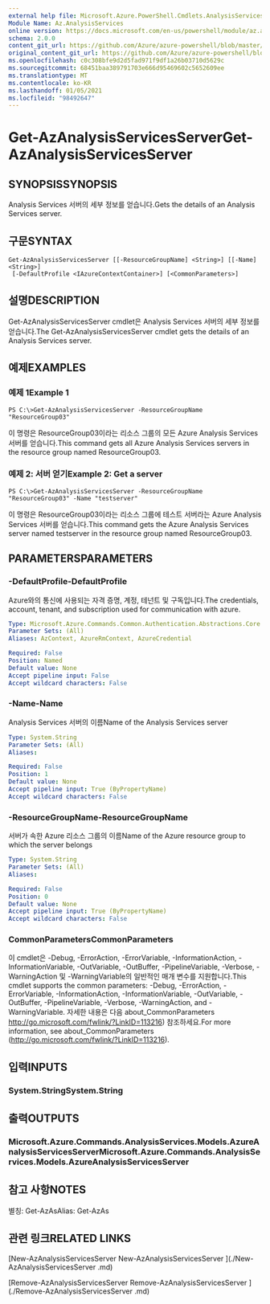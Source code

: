 ```yaml
---
external help file: Microsoft.Azure.PowerShell.Cmdlets.AnalysisServices.dll-Help.xml
Module Name: Az.AnalysisServices
online version: https://docs.microsoft.com/en-us/powershell/module/az.analysisservices/get-azanalysisservicesserver
schema: 2.0.0
content_git_url: https://github.com/Azure/azure-powershell/blob/master/src/AnalysisServices/AnalysisServices/help/Get-AzAnalysisServicesServer.md
original_content_git_url: https://github.com/Azure/azure-powershell/blob/master/src/AnalysisServices/AnalysisServices/help/Get-AzAnalysisServicesServer.md
ms.openlocfilehash: c0c308bfe9d2d5fad971f9df1a26b03710d5629c
ms.sourcegitcommit: 68451baa389791703e666d95469602c5652609ee
ms.translationtype: MT
ms.contentlocale: ko-KR
ms.lasthandoff: 01/05/2021
ms.locfileid: "98492647"
---
```

# <span data-ttu-id="c9079-101">Get-AzAnalysisServicesServer</span><span class="sxs-lookup"><span data-stu-id="c9079-101">Get-AzAnalysisServicesServer</span></span>

## <span data-ttu-id="c9079-102">SYNOPSIS</span><span class="sxs-lookup"><span data-stu-id="c9079-102">SYNOPSIS</span></span>
<span data-ttu-id="c9079-103">Analysis Services 서버의 세부 정보를 얻습니다.</span><span class="sxs-lookup"><span data-stu-id="c9079-103">Gets the details of an Analysis Services server.</span></span>

## <span data-ttu-id="c9079-104">구문</span><span class="sxs-lookup"><span data-stu-id="c9079-104">SYNTAX</span></span>

```
Get-AzAnalysisServicesServer [[-ResourceGroupName] <String>] [[-Name] <String>]
 [-DefaultProfile <IAzureContextContainer>] [<CommonParameters>]
```

## <span data-ttu-id="c9079-105">설명</span><span class="sxs-lookup"><span data-stu-id="c9079-105">DESCRIPTION</span></span>
<span data-ttu-id="c9079-106">Get-AzAnalysisServicesServer cmdlet은 Analysis Services 서버의 세부 정보를 얻습니다.</span><span class="sxs-lookup"><span data-stu-id="c9079-106">The Get-AzAnalysisServicesServer cmdlet gets the details of an Analysis Services server.</span></span>

## <span data-ttu-id="c9079-107">예제</span><span class="sxs-lookup"><span data-stu-id="c9079-107">EXAMPLES</span></span>

### <span data-ttu-id="c9079-108">예제 1</span><span class="sxs-lookup"><span data-stu-id="c9079-108">Example 1</span></span>
```
PS C:\>Get-AzAnalysisServicesServer -ResourceGroupName "ResourceGroup03"
```

<span data-ttu-id="c9079-109">이 명령은 ResourceGroup03이라는 리소스 그룹의 모든 Azure Analysis Services 서버를 얻습니다.</span><span class="sxs-lookup"><span data-stu-id="c9079-109">This command gets all Azure Analysis Services servers in the resource group named ResourceGroup03.</span></span>

### <span data-ttu-id="c9079-110">예제 2: 서버 얻기</span><span class="sxs-lookup"><span data-stu-id="c9079-110">Example 2: Get a server</span></span>
```
PS C:\>Get-AzAnalysisServicesServer -ResourceGroupName "ResourceGroup03" -Name "testserver"
```

<span data-ttu-id="c9079-111">이 명령은 ResourceGroup03이라는 리소스 그룹에 테스트 서버라는 Azure Analysis Services 서버를 얻습니다.</span><span class="sxs-lookup"><span data-stu-id="c9079-111">This command gets the Azure Analysis Services server named testserver in the resource group named ResourceGroup03.</span></span>

## <span data-ttu-id="c9079-112">PARAMETERS</span><span class="sxs-lookup"><span data-stu-id="c9079-112">PARAMETERS</span></span>

### <span data-ttu-id="c9079-113">-DefaultProfile</span><span class="sxs-lookup"><span data-stu-id="c9079-113">-DefaultProfile</span></span>
<span data-ttu-id="c9079-114">Azure와의 통신에 사용되는 자격 증명, 계정, 테넌트 및 구독입니다.</span><span class="sxs-lookup"><span data-stu-id="c9079-114">The credentials, account, tenant, and subscription used for communication with azure.</span></span>

```yaml
Type: Microsoft.Azure.Commands.Common.Authentication.Abstractions.Core.IAzureContextContainer
Parameter Sets: (All)
Aliases: AzContext, AzureRmContext, AzureCredential

Required: False
Position: Named
Default value: None
Accept pipeline input: False
Accept wildcard characters: False
```

### <span data-ttu-id="c9079-115">-Name</span><span class="sxs-lookup"><span data-stu-id="c9079-115">-Name</span></span>
<span data-ttu-id="c9079-116">Analysis Services 서버의 이름</span><span class="sxs-lookup"><span data-stu-id="c9079-116">Name of the Analysis Services server</span></span>

```yaml
Type: System.String
Parameter Sets: (All)
Aliases:

Required: False
Position: 1
Default value: None
Accept pipeline input: True (ByPropertyName)
Accept wildcard characters: False
```

### <span data-ttu-id="c9079-117">-ResourceGroupName</span><span class="sxs-lookup"><span data-stu-id="c9079-117">-ResourceGroupName</span></span>
<span data-ttu-id="c9079-118">서버가 속한 Azure 리소스 그룹의 이름</span><span class="sxs-lookup"><span data-stu-id="c9079-118">Name of the Azure resource group to which the server belongs</span></span>

```yaml
Type: System.String
Parameter Sets: (All)
Aliases:

Required: False
Position: 0
Default value: None
Accept pipeline input: True (ByPropertyName)
Accept wildcard characters: False
```

### <span data-ttu-id="c9079-119">CommonParameters</span><span class="sxs-lookup"><span data-stu-id="c9079-119">CommonParameters</span></span>
<span data-ttu-id="c9079-120">이 cmdlet은 -Debug, -ErrorAction, -ErrorVariable, -InformationAction, -InformationVariable, -OutVariable, -OutBuffer, -PipelineVariable, -Verbose, -WarningAction 및 -WarningVariable의 일반적인 매개 변수를 지원합니다.</span><span class="sxs-lookup"><span data-stu-id="c9079-120">This cmdlet supports the common parameters: -Debug, -ErrorAction, -ErrorVariable, -InformationAction, -InformationVariable, -OutVariable, -OutBuffer, -PipelineVariable, -Verbose, -WarningAction, and -WarningVariable.</span></span> <span data-ttu-id="c9079-121">자세한 내용은 다음 about_CommonParameters http://go.microsoft.com/fwlink/?LinkID=113216) 참조하세요.</span><span class="sxs-lookup"><span data-stu-id="c9079-121">For more information, see about_CommonParameters (http://go.microsoft.com/fwlink/?LinkID=113216).</span></span>

## <span data-ttu-id="c9079-122">입력</span><span class="sxs-lookup"><span data-stu-id="c9079-122">INPUTS</span></span>

### <span data-ttu-id="c9079-123">System.String</span><span class="sxs-lookup"><span data-stu-id="c9079-123">System.String</span></span>

## <span data-ttu-id="c9079-124">출력</span><span class="sxs-lookup"><span data-stu-id="c9079-124">OUTPUTS</span></span>

### <span data-ttu-id="c9079-125">Microsoft.Azure.Commands.AnalysisServices.Models.AzureAnalysisServicesServer</span><span class="sxs-lookup"><span data-stu-id="c9079-125">Microsoft.Azure.Commands.AnalysisServices.Models.AzureAnalysisServicesServer</span></span>

## <span data-ttu-id="c9079-126">참고 사항</span><span class="sxs-lookup"><span data-stu-id="c9079-126">NOTES</span></span>
<span data-ttu-id="c9079-127">별칭: Get-AzAs</span><span class="sxs-lookup"><span data-stu-id="c9079-127">Alias: Get-AzAs</span></span>

## <span data-ttu-id="c9079-128">관련 링크</span><span class="sxs-lookup"><span data-stu-id="c9079-128">RELATED LINKS</span></span>

[<span data-ttu-id="c9079-129">New-AzAnalysisServicesServer </span><span class="sxs-lookup"><span data-stu-id="c9079-129">New-AzAnalysisServicesServer </span></span>](./New-AzAnalysisServicesServer .md)

[<span data-ttu-id="c9079-130">Remove-AzAnalysisServicesServer </span><span class="sxs-lookup"><span data-stu-id="c9079-130">Remove-AzAnalysisServicesServer </span></span>](./Remove-AzAnalysisServicesServer .md)
